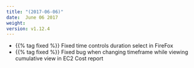 ```yaml
---
title: "(2017-06-06)"
date:  June 06 2017
weight:
version: v1.12.4
---
```


- {{% tag fixed %}} Fixed time controls duration select in FireFox  
- {{% tag fixed %}} Fixed bug when changing timeframe while viewing cumulative view in EC2 Cost report
